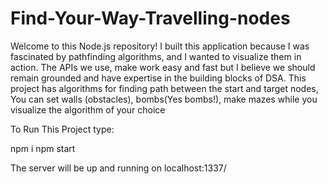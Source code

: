 # Find-Your-Way-Travelling-nodes
Welcome to this Node.js repository! I built this application because I was fascinated by pathfinding algorithms, and I wanted to visualize them in action. 
The APIs we use, make work easy and fast but I believe we should remain grounded and have expertise in the building blocks of DSA. 
This project has algorithms for finding path between the start and target nodes, You can set walls (obstacles), bombs(Yes bombs!), make mazes while you visualize the algorithm of your choice

To Run This Project type:

npm i
npm start

The server will be up and running on localhost:1337/

